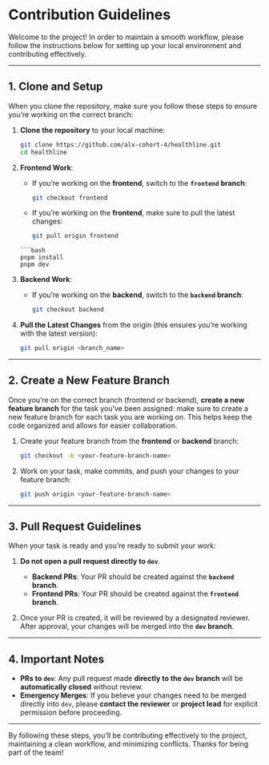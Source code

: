 # Contribution Guidelines

Welcome to the project! In order to maintain a smooth workflow, please follow the instructions below for setting up your local environment and contributing effectively.

---

## 1. Clone and Setup

When you clone the repository, make sure you follow these steps to ensure you’re working on the correct branch:

1. **Clone the repository** to your local machine:

   ```bash
   git clone https://github.com/alx-cohort-4/healthline.git
   cd healthline
   ```

2. **Frontend Work**:

   - If you’re working on the **frontend**, switch to the **`frontend` branch**:

     ```bash
     git checkout frontend
     ```

   - If you’re working on the **frontend**, make sure to pull the latest changes:
     ```bash
     git pull origin frontend
     ```

   ````
   ```bash
   pnpm install
   pnpm dev
   ````

3. **Backend Work**:

   - If you’re working on the **backend**, switch to the **`backend` branch**:
     ```bash
     git checkout backend
     ```

4. **Pull the Latest Changes** from the origin (this ensures you’re working with the latest version):
   ```bash
   git pull origin <branch_name>
   ```

---

## 2. Create a New Feature Branch

Once you’re on the correct branch (frontend or backend), **create a new feature branch** for the task you’ve been assigned:
make sure to create a new feature branch for each task you are working on. This helps keep the code organized and allows for easier collaboration.

1. Create your feature branch from the **frontend** or **backend** branch:

   ```bash
   git checkout -b <your-feature-branch-name>
   ```

2. Work on your task, make commits, and push your changes to your feature branch:
   ```bash
   git push origin <your-feature-branch-name>
   ```

---

## 3. Pull Request Guidelines

When your task is ready and you’re ready to submit your work:

1. **Do not open a pull request directly to `dev`**.

   - **Backend PRs**: Your PR should be created against the **`backend` branch**.
   - **Frontend PRs**: Your PR should be created against the **`frontend` branch**.

2. Once your PR is created, it will be reviewed by a designated reviewer. After approval, your changes will be merged into the **`dev` branch**.

---

## 4. Important Notes

- **PRs to `dev`**: Any pull request made **directly to the `dev` branch** will be **automatically closed** without review.
- **Emergency Merges**: If you believe your changes need to be merged directly into `dev`, please **contact the reviewer** or **project lead** for explicit permission before proceeding.

---

By following these steps, you’ll be contributing effectively to the project, maintaining a clean workflow, and minimizing conflicts. Thanks for being part of the team!
